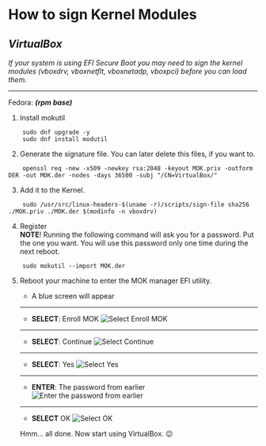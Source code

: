 # How to sign Kernel Modules

## _VirtualBox_
_If your system is using EFI Secure Boot you may need to sign the
kernel modules (vboxdrv, vboxnetflt, vboxnetadp, vboxpci) before you can load
them._

___

Fedora: **_(rpm base)_**

1. Install mokutil

```shell
    sudo dnf upgrade -y
    sudo dnf install modutil
```

2. Generate the signature file. You can later delete this files, if you want to.

```shell
    openssl req -new -x509 -newkey rsa:2048 -keyout MOK.priv -outform DER -out MOK.der -nodes -days 36500 -subj "/CN=VirtualBox/"
```

3. Add it to the Kernel.

```shell
    sudo /usr/src/linux-headers-$(uname -r)/scripts/sign-file sha256 ./MOK.priv ./MOK.der $(modinfo -n vboxdrv)
```

4. Register \
**NOTE**! Running the following command will ask you for  a password. Put the one you want. You will use this password only one time during the next reboot.
```shell
    sudo mokutil --import MOK.der
```

5. Reboot your machine to enter the MOK manager EFI utility.
    * A blue screen will appear
    ___
    * **SELECT**: Enroll MOK
    ![Select Enroll MOK](https://camo.githubusercontent.com/b21a46cd05e4f730f3243885e9bf48dd1ac8b9f4/68747470733a2f2f736f75726365776172652e6f72672f73797374656d7461702f77696b692f536563757265426f6f743f616374696f6e3d41747461636846696c6526646f3d676574267461726765743d53637265656e73686f745f6b766d2d726177686964652d36342d756566692d315f323031342d30322d32375f31345f30305f31335f63726f702e706e67)

    ___
    * **SELECT**: Continue
    ![Select Continue](https://camo.githubusercontent.com/bac4ce06716e65944934a342d68f5458e4e68380/68747470733a2f2f736f75726365776172652e6f72672f73797374656d7461702f77696b692f536563757265426f6f743f616374696f6e3d41747461636846696c6526646f3d676574267461726765743d53637265656e73686f745f6b766d2d726177686964652d36342d756566692d315f323031342d30322d32375f31345f30305f33355f63726f702e706e67)
    
    ___
    * **SELECT**: Yes
    ![Select Yes](https://camo.githubusercontent.com/b81d4cb38374e4f6f4c599812402b25987e6bea0/68747470733a2f2f736f75726365776172652e6f72672f73797374656d7461702f77696b692f536563757265426f6f743f616374696f6e3d41747461636846696c6526646f3d676574267461726765743d53637265656e73686f745f6b766d2d726177686964652d36342d756566692d315f323031342d30322d32375f31345f30305f34345f63726f702e706e67)

    ___
    * **ENTER**: The password from earlier
    ![Enter the password from earlier](https://camo.githubusercontent.com/f15a0972dfc2d101711d2d584125f14b52e87057/68747470733a2f2f736f75726365776172652e6f72672f73797374656d7461702f77696b692f536563757265426f6f743f616374696f6e3d41747461636846696c6526646f3d676574267461726765743d53637265656e73686f745f6b766d2d726177686964652d36342d756566692d315f323031342d30322d32375f31345f30305f35335f63726f702e706e67)

    ___
    * **SELECT** OK 
    ![Select OK](https://camo.githubusercontent.com/3e9aea5d9fbbce69a8ac599d9ceb4bbe9bfbaaeb/68747470733a2f2f736f75726365776172652e6f72672f73797374656d7461702f77696b692f536563757265426f6f743f616374696f6e3d41747461636846696c6526646f3d676574267461726765743d53637265656e73686f745f6b766d2d726177686964652d36342d756566692d315f323031342d30322d32375f31345f30315f30365f63726f702e706e67)

    Hmm... all done. Now start using VirtualBox. :wink:
